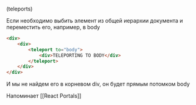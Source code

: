 (teleports)

Если необходимо выбить элемент из общей иерархии документа и переместить его, например, в body

```html
<div>
	<div>
		<teleport to="body">
			<div>TELEPORTING TO BODY</div>
		</teleport>
	</div>
</div>
```

И мы не найдем его в корневом div, он будет прямым потомком body

Напоминает [[React Portals]]